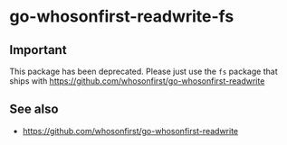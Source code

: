 # go-whosonfirst-readwrite-fs

## Important 

This package has been deprecated. Please just use the `fs` package that ships with https://github.com/whosonfirst/go-whosonfirst-readwrite

## See also

* https://github.com/whosonfirst/go-whosonfirst-readwrite
